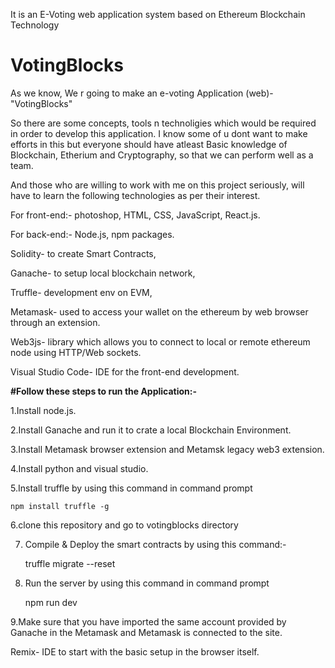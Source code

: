 
It is an E-Voting web application system based on Ethereum Blockchain Technology

# VotingBlocks
As we know,
We r going to make an e-voting Application (web)- "VotingBlocks"

So there are some concepts, tools  n technoligies which would be required in order to develop this application.
I know some of u dont want to make efforts in this but everyone should have atleast
Basic knowledge of Blockchain, Etherium and Cryptography, so that we can perform well as a team.

And those who are willing to work with me on this project seriously, will have to learn the following technologies as per their interest.

For front-end:-
photoshop,
HTML, 
CSS,
JavaScript,
React.js.

For back-end:-
Node.js,
npm packages.

Solidity- to create Smart Contracts,

Ganache- to setup local blockchain network,

Truffle- development env on EVM,

Metamask- used to access your wallet on the ethereum by web browser through an extension.

Web3js- library which allows you to connect to local or remote ethereum node using HTTP/Web sockets.

Visual Studio Code- IDE for the front-end development. 



**#Follow these steps to run the Application:-**

1.Install node.js.

2.Install Ganache and run it to crate a local Blockchain Environment.

3.Install Metamask browser extension and Metamsk legacy web3 extension.

4.Install python and visual studio.

5.Install truffle by using this command in command prompt

    npm install truffle -g 

6.clone this repository and go to votingblocks directory


7. Compile & Deploy the smart contracts by using this command:-

    truffle migrate --reset

8. Run the server by using this command in command prompt

    npm run dev

9.Make sure that you have imported the same account provided by Ganache in the Metamask 
  and Metamask is connected to the site.


Remix- IDE to start with the basic setup in the browser itself. 
